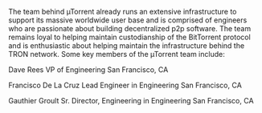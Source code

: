 The team behind µTorrent already runs an extensive infrastructure to support its massive worldwide user base and is comprised of engineers who are passionate about building decentralized p2p software.  The team remains loyal to helping maintain custodianship of the BitTorrent protocol and is enthusiastic about helping maintain the infrastructure behind the TRON network.  Some key members of the µTorrent team include:

Dave Rees
VP of Engineering
San Francisco, CA

Francisco De La Cruz
Lead Engineer in Engineering
San Francisco, CA

Gauthier Groult
Sr. Director, Engineering in Engineering
San Francisco, CA
